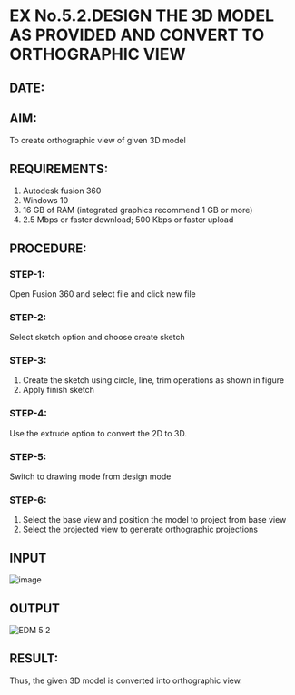 # EX No.5.2.DESIGN THE 3D MODEL AS PROVIDED AND CONVERT TO ORTHOGRAPHIC VIEW
## DATE:

## AIM: 
To create orthographic view of given 3D model

## REQUIREMENTS: 
1. Autodesk fusion 360
2. Windows 10
3. 16 GB of RAM (integrated graphics recommend 1 GB or more)
4. 2.5 Mbps or faster download; 500 Kbps or faster upload 

## PROCEDURE:

### STEP-1:
Open Fusion 360 and select file and click new file

### STEP-2:
Select sketch option and choose create sketch

### STEP-3: 
1. Create the sketch using circle, line, trim operations as shown in figure
2. Apply finish sketch 

### STEP-4:
 Use the extrude option to convert the 2D to 3D.

### STEP-5:
Switch to drawing mode from design mode 
          
### STEP-6:
1. Select the base view and position the model to project from base view 
2. Select the projected view to generate orthographic projections

## INPUT
![image](https://github.com/Augustine0306/EX-No.5.2.DESIGN-THE-3D-MODEL-AS-PROVIDED-AND-CONVERT-TO-ORTHOGRAPHIC-VIEW/assets/119404460/3df7c2b5-bf99-41a3-a14d-9a0ea00395d5)


## OUTPUT
![EDM 5 2](https://github.com/Augustine0306/EX-No.5.2.DESIGN-THE-3D-MODEL-AS-PROVIDED-AND-CONVERT-TO-ORTHOGRAPHIC-VIEW/assets/119404460/2e33db26-98c5-466c-b17d-91f71e13531c)



## RESULT:
Thus, the given 3D model is converted into orthographic view.

